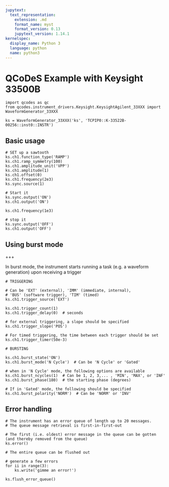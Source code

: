 ```yaml
---
jupytext:
  text_representation:
    extension: .md
    format_name: myst
    format_version: 0.13
    jupytext_version: 1.14.1
kernelspec:
  display_name: Python 3
  language: python
  name: python3
---
```


# QCoDeS Example with Keysight 33500B

```{code-cell} ipython3
import qcodes as qc
from qcodes.instrument_drivers.Keysight.KeysightAgilent_33XXX import WaveformGenerator_33XXX 
```

```{code-cell} ipython3
ks = WaveformGenerator_33XXX('ks', 'TCPIP0::K-33522B-00256::inst0::INSTR')
```

## Basic usage

```{code-cell} ipython3
# SET up a sawtooth
ks.ch1.function_type('RAMP')
ks.ch1.ramp_symmetry(100)
ks.ch1.amplitude_unit('VPP')
ks.ch1.amplitude(1)
ks.ch1.offset(0)
ks.ch1.frequency(2e3)
ks.sync.source(1)
```

```{code-cell} ipython3
# Start it
ks.sync.output('ON')
ks.ch1.output('ON')
```

```{code-cell} ipython3
ks.ch1.frequency(1e3)
```

```{code-cell} ipython3
# stop it
ks.sync.output('OFF')
ks.ch1.output('OFF')
```

## Using burst mode

+++

In burst mode, the instrument starts running a task (e.g. a waveform generation) upon receiving a trigger

```{code-cell} ipython3
# TRIGGERING

# Can be 'EXT' (external), 'IMM' (immediate, internal),
# 'BUS' (software trigger), 'TIM' (timed)
ks.ch1.trigger_source('EXT')  

ks.ch1.trigger_count(1)
ks.ch1.trigger_delay(0)  # seconds

# for external triggering, a slope should be specified
ks.ch1.trigger_slope('POS')

# For timed triggering, the time between each trigger should be set
ks.ch1.trigger_timer(50e-3)

# BURSTING

ks.ch1.burst_state('ON')
ks.ch1.burst_mode('N Cycle')  # Can be 'N Cycle' or 'Gated'

# when in 'N Cycle' mode, the following options are available
ks.ch1.burst_ncycles(1)  # Can be 1, 2, 3,... , 'MIN', 'MAX', or 'INF'
ks.ch1.burst_phase(180)  # the starting phase (degrees)

# If in 'Gated' mode, the following should be specified
ks.ch1.burst_polarity('NORM')  # Can be 'NORM' or 'INV'
```

## Error handling

```{code-cell} ipython3
# The instrument has an error queue of length up to 20 messages.
# The queue message retrieval is first-in-first-out

# The first (i.e. oldest) error message in the queue can be gotten (and thereby removed from the queue)
ks.error()
```

```{code-cell} ipython3
# The entire queue can be flushed out

# generate a few errors
for ii in range(3):
    ks.write('gimme an error!')

ks.flush_error_queue()
```
